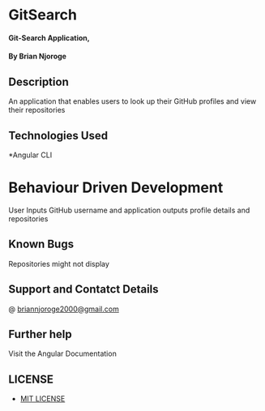 # GitSearch

####  Git-Search Application,

####  By **Brian Njoroge**

## Description
An application that enables users to look up their GitHub profiles and view their repositories

## Technologies Used
*Angular CLI

# Behaviour Driven Development
User Inputs GitHub username and application outputs profile details and repositories
 
 ## Known Bugs
 Repositories might not display

 ## Support and Contatct Details
@ briannjoroge2000@gmail.com

## Further help
Visit the Angular Documentation

## LICENSE
* [MIT LICENSE](LICENSE)


